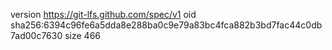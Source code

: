 version https://git-lfs.github.com/spec/v1
oid sha256:6394c96fe6a5dda8e288ba0c9e79a83bc4fca882b3bd7fac44c0db7ad00c7630
size 466

